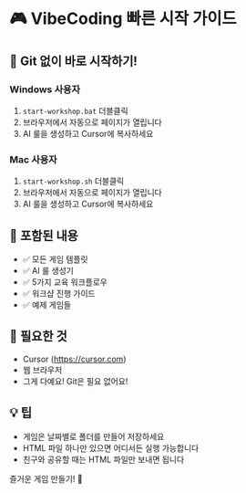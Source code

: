 # 🎮 VibeCoding 빠른 시작 가이드

## 🚀 Git 없이 바로 시작하기!

### Windows 사용자
1. `start-workshop.bat` 더블클릭
2. 브라우저에서 자동으로 페이지가 열립니다
3. AI 룰을 생성하고 Cursor에 복사하세요

### Mac 사용자
1. `start-workshop.sh` 더블클릭
2. 브라우저에서 자동으로 페이지가 열립니다
3. AI 룰을 생성하고 Cursor에 복사하세요

## 📁 포함된 내용
- ✅ 모든 게임 템플릿
- ✅ AI 룰 생성기
- ✅ 5가지 교육 워크플로우
- ✅ 워크샵 진행 가이드
- ✅ 예제 게임들

## 🎯 필요한 것
- Cursor (https://cursor.com)
- 웹 브라우저
- 그게 다예요! Git은 필요 없어요!

## 💡 팁
- 게임은 날짜별로 폴더를 만들어 저장하세요
- HTML 파일 하나만 있으면 어디서든 실행 가능합니다
- 친구와 공유할 때는 HTML 파일만 보내면 됩니다

즐거운 게임 만들기! 🌟
